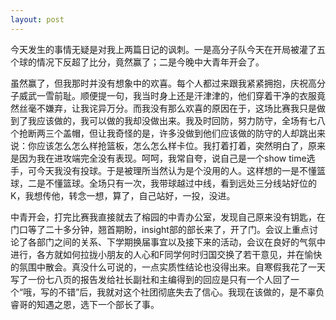 ```yaml
---
layout: post
---
```

今天发生的事情无疑是对我上两篇日记的讽刺。一是高分子队今天在开局被灌了五个球的情况下反超了比分，竟然赢了；二是今晚中大青年开会了。

虽然赢了，但我那时并没有想象中的欢喜。每个人都过来跟我紧紧拥抱，庆祝高分子威武一雪前耻。顺便提一句，我当时身上还是汗津津的，他们穿着干净的衣服竟然丝毫不嫌弃，让我诧异万分。而我没有那么欢喜的原因在于，这场比赛我只是做到了我应该做的，我可以做的我却没做出来。我及时回防，努力防守，全场有七八个抢断两三个盖帽，但让我奇怪的是，许多没做到他们应该做的防守的人却跳出来说：你应该怎么怎么样抢篮板，怎么怎么样卡位。我打着打着，突然明白了，原来是因为我在进攻端完全没有表现。呵呵，我常自夸，说自己是一个show time选手，可今天我没有投球。于是被理所当然认为是个没用的人。这样想的一是不懂篮球，二是不懂篮球。全场只有一次，我带球越过中线，看到远处三分线站好位的K，我想传他，转念一想，算了，自己站好，一投，没进。

中青开会，打完比赛我直接就去了榕园的中青办公室，发现自己原来没有钥匙，在门口等了二十多分钟，翘首期盼，insight部的部长来了，开了门。会议上重点讨论了各部门之间的关系、下学期换届事宜以及接下来的活动，会议在良好的气氛中进行，各方就如何拉拢小朋友的人心和F同学何时归国交换了若干意见，并在愉快的氛围中散会。真没什么可说的，一点实质性结论也没得出来。自寒假我花了一天写了一份七八页的报告发给社长副社和主编得到的回应是只有一个人回了一个“哦，写的不错”后，我就对这个社团彻底失去了信心。我现在该做的，是不辜负睿哥的知遇之恩，选下一个部长了事。